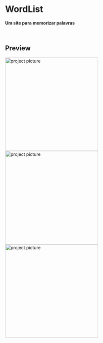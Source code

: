 # WordList
**Um site para memorizar palavras**

<br/>

## Preview

<div display="flex" >

  <img src="https://user-images.githubusercontent.com/88716893/210240536-54a40d21-0739-4293-8f33-c43ea9d29d1f.jpg" alt="project picture" width="300px" /> 
  <img src="https://user-images.githubusercontent.com/88716893/210240535-887d2452-5b76-4d83-b0a6-5190bd4ebb70.jpg" alt="project picture" width="300px" />
  <img src="https://user-images.githubusercontent.com/88716893/210287488-bc6c968c-116d-4b1e-ba5f-cff07e5a4f1a.jpg" alt="project picture" width="300px" />

</div>
